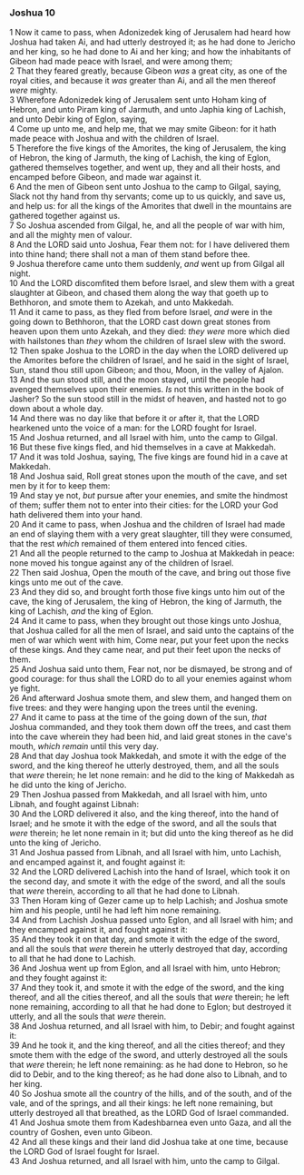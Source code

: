 ### Joshua 10

1 Now it came to pass, when Adonizedek king of Jerusalem had heard how Joshua had taken Ai, and had utterly destroyed it; as he had done to Jericho and her king, so he had done to Ai and her king; and how the inhabitants of Gibeon had made peace with Israel, and were among them;  
2 That they feared greatly, because Gibeon *was* a great city, as one of the royal cities, and because it *was* greater than Ai, and all the men thereof *were* mighty.  
3 Wherefore Adonizedek king of Jerusalem sent unto Hoham king of Hebron, and unto Piram king of Jarmuth, and unto Japhia king of Lachish, and unto Debir king of Eglon, saying,  
4 Come up unto me, and help me, that we may smite Gibeon: for it hath made peace with Joshua and with the children of Israel.  
5 Therefore the five kings of the Amorites, the king of Jerusalem, the king of Hebron, the king of Jarmuth, the king of Lachish, the king of Eglon, gathered themselves together, and went up, they and all their hosts, and encamped before Gibeon, and made war against it.  
6 And the men of Gibeon sent unto Joshua to the camp to Gilgal, saying, Slack not thy hand from thy servants; come up to us quickly, and save us, and help us: for all the kings of the Amorites that dwell in the mountains are gathered together against us.  
7 So Joshua ascended from Gilgal, he, and all the people of war with him, and all the mighty men of valour.  
8 And the LORD said unto Joshua, Fear them not: for I have delivered them into thine hand; there shall not a man of them stand before thee.  
9 Joshua therefore came unto them suddenly, *and* went up from Gilgal all night.  
10 And the LORD discomfited them before Israel, and slew them with a great slaughter at Gibeon, and chased them along the way that goeth up to Bethhoron, and smote them to Azekah, and unto Makkedah.  
11 And it came to pass, as they fled from before Israel, *and* were in the going down to Bethhoron, that the LORD cast down great stones from heaven upon them unto Azekah, and they died: *they were* more which died with hailstones than *they* whom the children of Israel slew with the sword.  
12 Then spake Joshua to the LORD in the day when the LORD delivered up the Amorites before the children of Israel, and he said in the sight of Israel, Sun, stand thou still upon Gibeon; and thou, Moon, in the valley of Ajalon.  
13 And the sun stood still, and the moon stayed, until the people had avenged themselves upon their enemies. *Is* not this written in the book of Jasher? So the sun stood still in the midst of heaven, and hasted not to go down about a whole day.  
14 And there was no day like that before it or after it, that the LORD hearkened unto the voice of a man: for the LORD fought for Israel.  
15 And Joshua returned, and all Israel with him, unto the camp to Gilgal.  
16 But these five kings fled, and hid themselves in a cave at Makkedah.  
17 And it was told Joshua, saying, The five kings are found hid in a cave at Makkedah.  
18 And Joshua said, Roll great stones upon the mouth of the cave, and set men by it for to keep them:  
19 And stay ye not, *but* pursue after your enemies, and smite the hindmost of them; suffer them not to enter into their cities: for the LORD your God hath delivered them into your hand.  
20 And it came to pass, when Joshua and the children of Israel had made an end of slaying them with a very great slaughter, till they were consumed, that the rest *which* remained of them entered into fenced cities.  
21 And all the people returned to the camp to Joshua at Makkedah in peace: none moved his tongue against any of the children of Israel.  
22 Then said Joshua, Open the mouth of the cave, and bring out those five kings unto me out of the cave.  
23 And they did so, and brought forth those five kings unto him out of the cave, the king of Jerusalem, the king of Hebron, the king of Jarmuth, the king of Lachish, *and* the king of Eglon.  
24 And it came to pass, when they brought out those kings unto Joshua, that Joshua called for all the men of Israel, and said unto the captains of the men of war which went with him, Come near, put your feet upon the necks of these kings. And they came near, and put their feet upon the necks of them.  
25 And Joshua said unto them, Fear not, nor be dismayed, be strong and of good courage: for thus shall the LORD do to all your enemies against whom ye fight.  
26 And afterward Joshua smote them, and slew them, and hanged them on five trees: and they were hanging upon the trees until the evening.  
27 And it came to pass at the time of the going down of the sun, *that* Joshua commanded, and they took them down off the trees, and cast them into the cave wherein they had been hid, and laid great stones in the cave's mouth, *which remain* until this very day.  
28 And that day Joshua took Makkedah, and smote it with the edge of the sword, and the king thereof he utterly destroyed, them, and all the souls that *were* therein; he let none remain: and he did to the king of Makkedah as he did unto the king of Jericho.  
29 Then Joshua passed from Makkedah, and all Israel with him, unto Libnah, and fought against Libnah:  
30 And the LORD delivered it also, and the king thereof, into the hand of Israel; and he smote it with the edge of the sword, and all the souls that *were* therein; he let none remain in it; but did unto the king thereof as he did unto the king of Jericho.  
31 And Joshua passed from Libnah, and all Israel with him, unto Lachish, and encamped against it, and fought against it:  
32 And the LORD delivered Lachish into the hand of Israel, which took it on the second day, and smote it with the edge of the sword, and all the souls that *were* therein, according to all that he had done to Libnah.  
33 Then Horam king of Gezer came up to help Lachish; and Joshua smote him and his people, until he had left him none remaining.  
34 And from Lachish Joshua passed unto Eglon, and all Israel with him; and they encamped against it, and fought against it:  
35 And they took it on that day, and smote it with the edge of the sword, and all the souls that *were* therein he utterly destroyed that day, according to all that he had done to Lachish.  
36 And Joshua went up from Eglon, and all Israel with him, unto Hebron; and they fought against it:  
37 And they took it, and smote it with the edge of the sword, and the king thereof, and all the cities thereof, and all the souls that *were* therein; he left none remaining, according to all that he had done to Eglon; but destroyed it utterly, and all the souls that *were* therein.  
38 And Joshua returned, and all Israel with him, to Debir; and fought against it:  
39 And he took it, and the king thereof, and all the cities thereof; and they smote them with the edge of the sword, and utterly destroyed all the souls that *were* therein; he left none remaining: as he had done to Hebron, so he did to Debir, and to the king thereof; as he had done also to Libnah, and to her king.  
40 So Joshua smote all the country of the hills, and of the south, and of the vale, and of the springs, and all their kings: he left none remaining, but utterly destroyed all that breathed, as the LORD God of Israel commanded.  
41 And Joshua smote them from Kadeshbarnea even unto Gaza, and all the country of Goshen, even unto Gibeon.  
42 And all these kings and their land did Joshua take at one time, because the LORD God of Israel fought for Israel.  
43 And Joshua returned, and all Israel with him, unto the camp to Gilgal.  
